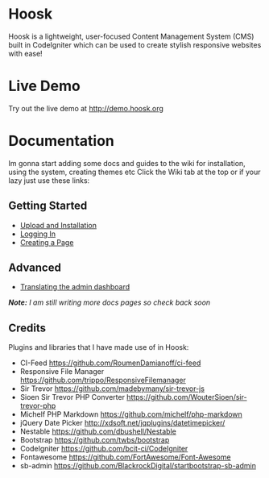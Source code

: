 # Hoosk
Hoosk is a lightweight, user-focused Content Management System (CMS) built in CodeIgniter which can be used to create stylish responsive websites with ease!

# Live Demo
Try out the live demo at http://demo.hoosk.org

# Documentation
Im gonna start adding some docs and guides to the wiki for installation, using the system, creating themes etc
Click the Wiki tab at the top or if your lazy just use these links:

## Getting Started
- [Upload and Installation](https://github.com/havok89/Hoosk/wiki/Upload-and-Installation)
- [Logging In](https://github.com/havok89/Hoosk/wiki/Logging-In)
- [Creating a Page](https://github.com/havok89/Hoosk/wiki/Creating-a-Page)

## Advanced
- [Translating the admin dashboard](https://github.com/havok89/Hoosk/wiki/Translating-the-admin-dashboard)

_**Note:** I am still writing more docs pages so check back soon_


## Credits
Plugins and libraries that I have made use of in Hoosk:
- CI-Feed https://github.com/RoumenDamianoff/ci-feed
- Responsive File Manager https://github.com/trippo/ResponsiveFilemanager
- Sir Trevor https://github.com/madebymany/sir-trevor-js
- Sioen Sir Trevor PHP Converter https://github.com/WouterSioen/sir-trevor-php
- Michelf PHP Markdown https://github.com/michelf/php-markdown
- jQuery Date Picker http://xdsoft.net/jqplugins/datetimepicker/
- Nestable https://github.com/dbushell/Nestable
- Bootstrap https://github.com/twbs/bootstrap
- CodeIgniter https://github.com/bcit-ci/CodeIgniter
- Fontawesome https://github.com/FortAwesome/Font-Awesome
- sb-admin https://github.com/BlackrockDigital/startbootstrap-sb-admin
